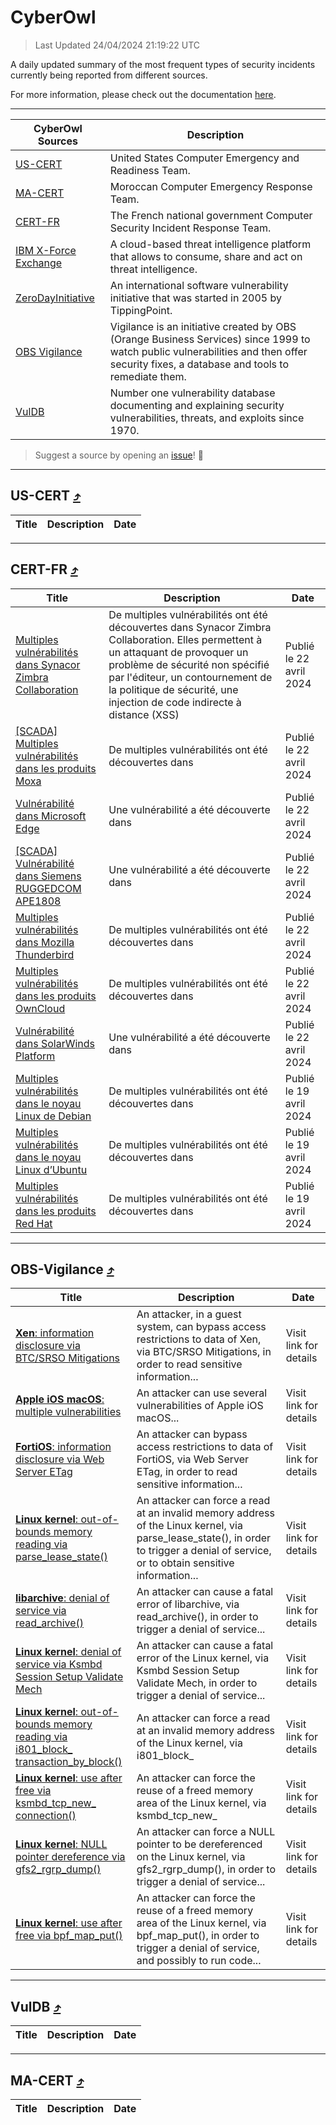 
 <div id='top'></div>

# CyberOwl

 > Last Updated 24/04/2024 21:19:22 UTC
 
 A daily updated summary of the most frequent types of security incidents currently being reported from different sources.
 
 For more information, please check out the documentation [here](./docs/README.md).
 
 ---
 |CyberOwl Sources|Description|
 |---|---|
 |[US-CERT](#us-cert-arrow_heading_up)|United States Computer Emergency and Readiness Team.|
 |[MA-CERT](#ma-cert-arrow_heading_up)|Moroccan Computer Emergency Response Team.|
 |[CERT-FR](#cert-fr-arrow_heading_up)|The French national government Computer Security Incident Response Team.|
 |[IBM X-Force Exchange](#ibmcloud-arrow_heading_up)|A cloud-based threat intelligence platform that allows to consume, share and act on threat intelligence.|
 |[ZeroDayInitiative](#zerodayinitiative-arrow_heading_up)|An international software vulnerability initiative that was started in 2005 by TippingPoint.|
 |[OBS Vigilance](#obs-vigilance-arrow_heading_up)|Vigilance is an initiative created by OBS (Orange Business Services) since 1999 to watch public vulnerabilities and then offer security fixes, a database and tools to remediate them.|
 |[VulDB](#vuldb-arrow_heading_up)|Number one vulnerability database documenting and explaining security vulnerabilities, threats, and exploits since 1970.|
 
 > Suggest a source by opening an [issue](https://github.com/karimhabush/cyberowl/issues)! :raised_hands:
 ---

## US-CERT [:arrow_heading_up:](#cyberowl)

 |Title|Description|Date|
 |---|---|---|
 
 ---

## CERT-FR [:arrow_heading_up:](#cyberowl)

 |Title|Description|Date|
 |---|---|---|
 |[Multiples vulnérabilités dans Synacor Zimbra Collaboration](https://www.cert.ssi.gouv.fr/avis/CERTFR-2024-AVI-0341/)|De multiples vulnérabilités ont été découvertes dans Synacor Zimbra Collaboration. Elles permettent à un attaquant de provoquer un problème de sécurité non spécifié par l'éditeur, un contournement de la politique de sécurité, une injection de code indirecte à distance (XSS)|Publié le 22 avril 2024|
 |[[SCADA] Multiples vulnérabilités dans les produits Moxa](https://www.cert.ssi.gouv.fr/avis/CERTFR-2024-AVI-0340/)|De multiples vulnérabilités ont été découvertes dans |Publié le 22 avril 2024|
 |[Vulnérabilité dans Microsoft Edge](https://www.cert.ssi.gouv.fr/avis/CERTFR-2024-AVI-0339/)|Une vulnérabilité a été découverte dans |Publié le 22 avril 2024|
 |[[SCADA] Vulnérabilité dans Siemens RUGGEDCOM APE1808](https://www.cert.ssi.gouv.fr/avis/CERTFR-2024-AVI-0338/)|Une vulnérabilité a été découverte dans |Publié le 22 avril 2024|
 |[Multiples vulnérabilités dans Mozilla Thunderbird](https://www.cert.ssi.gouv.fr/avis/CERTFR-2024-AVI-0337/)|De multiples vulnérabilités ont été découvertes dans|Publié le 22 avril 2024|
 |[Multiples vulnérabilités dans les produits OwnCloud](https://www.cert.ssi.gouv.fr/avis/CERTFR-2024-AVI-0336/)|De multiples vulnérabilités ont été découvertes dans |Publié le 22 avril 2024|
 |[Vulnérabilité dans SolarWinds Platform](https://www.cert.ssi.gouv.fr/avis/CERTFR-2024-AVI-0335/)|Une vulnérabilité a été découverte dans |Publié le 22 avril 2024|
 |[Multiples vulnérabilités dans le noyau Linux de Debian](https://www.cert.ssi.gouv.fr/avis/CERTFR-2024-AVI-0334/)|De multiples vulnérabilités ont été découvertes dans |Publié le 19 avril 2024|
 |[Multiples vulnérabilités dans le noyau Linux d’Ubuntu](https://www.cert.ssi.gouv.fr/avis/CERTFR-2024-AVI-0333/)|De multiples vulnérabilités ont été découvertes dans |Publié le 19 avril 2024|
 |[Multiples vulnérabilités dans les produits Red Hat](https://www.cert.ssi.gouv.fr/avis/CERTFR-2024-AVI-0332/)|De multiples vulnérabilités ont été découvertes dans |Publié le 19 avril 2024|
 
 ---

## OBS-Vigilance [:arrow_heading_up:](#cyberowl)

 |Title|Description|Date|
 |---|---|---|
 |[<a href="https://vigilance.fr/vulnerability/Xen-information-disclosure-via-BTC-SRSO-Mitigations-44009" class="noirorange"><b>Xen</b>: information disclosure via BTC/SRSO Mitigations</a>](https://vigilance.fr/vulnerability/Xen-information-disclosure-via-BTC-SRSO-Mitigations-44009)|An attacker, in a guest system, can bypass access restrictions to data of Xen, via BTC/SRSO Mitigations, in order to read sensitive information...|Visit link for details|
 |[<a href="https://vigilance.fr/vulnerability/Apple-iOS-macOS-multiple-vulnerabilities-41828" class="noirorange"><b>Apple iOS  macOS</b>: multiple vulnerabilities</a>](https://vigilance.fr/vulnerability/Apple-iOS-macOS-multiple-vulnerabilities-41828)|An attacker can use several vulnerabilities of Apple iOS  macOS...|Visit link for details|
 |[<a href="https://vigilance.fr/vulnerability/FortiOS-information-disclosure-via-Web-Server-ETag-44004" class="noirorange"><b>FortiOS</b>: information disclosure via Web Server ETag</a>](https://vigilance.fr/vulnerability/FortiOS-information-disclosure-via-Web-Server-ETag-44004)|An attacker can bypass access restrictions to data of FortiOS, via Web Server ETag, in order to read sensitive information...|Visit link for details|
 |[<a href="https://vigilance.fr/vulnerability/Linux-kernel-out-of-bounds-memory-reading-via-parse-lease-state-44000" class="noirorange"><b>Linux kernel</b>: out-of-bounds memory reading via parse_lease_state()</a>](https://vigilance.fr/vulnerability/Linux-kernel-out-of-bounds-memory-reading-via-parse-lease-state-44000)|An attacker can force a read at an invalid memory address of the Linux kernel, via parse_lease_state(), in order to trigger a denial of service, or to obtain sensitive information...|Visit link for details|
 |[<a href="https://vigilance.fr/vulnerability/libarchive-denial-of-service-via-read-archive-43992" class="noirorange"><b>libarchive</b>: denial of service via read_archive()</a>](https://vigilance.fr/vulnerability/libarchive-denial-of-service-via-read-archive-43992)|An attacker can cause a fatal error of libarchive, via read_archive(), in order to trigger a denial of service...|Visit link for details|
 |[<a href="https://vigilance.fr/vulnerability/Linux-kernel-denial-of-service-via-Ksmbd-Session-Setup-Validate-Mech-43632" class="noirorange"><b>Linux kernel</b>: denial of service via Ksmbd Session Setup Validate Mech</a>](https://vigilance.fr/vulnerability/Linux-kernel-denial-of-service-via-Ksmbd-Session-Setup-Validate-Mech-43632)|An attacker can cause a fatal error of the Linux kernel, via Ksmbd Session Setup Validate Mech, in order to trigger a denial of service...|Visit link for details|
 |[<a href="https://vigilance.fr/vulnerability/Linux-kernel-out-of-bounds-memory-reading-via-i801-block-transaction-by-block-43631" class="noirorange"><b>Linux kernel</b>: out-of-bounds memory reading via i801_block_<wbr>transaction_by_<wbr>block()</wbr></wbr></a>](https://vigilance.fr/vulnerability/Linux-kernel-out-of-bounds-memory-reading-via-i801-block-transaction-by-block-43631)|An attacker can force a read at an invalid memory address of the Linux kernel, via i801_block_|Visit link for details|
 |[<a href="https://vigilance.fr/vulnerability/Linux-kernel-use-after-free-via-ksmbd-tcp-new-connection-43630" class="noirorange"><b>Linux kernel</b>: use after free via ksmbd_tcp_new_<wbr>connection()</wbr></a>](https://vigilance.fr/vulnerability/Linux-kernel-use-after-free-via-ksmbd-tcp-new-connection-43630)|An attacker can force the reuse of a freed memory area of the Linux kernel, via ksmbd_tcp_new_|Visit link for details|
 |[<a href="https://vigilance.fr/vulnerability/Linux-kernel-NULL-pointer-dereference-via-gfs2-rgrp-dump-43625" class="noirorange"><b>Linux kernel</b>: NULL pointer dereference via gfs2_rgrp_dump()</a>](https://vigilance.fr/vulnerability/Linux-kernel-NULL-pointer-dereference-via-gfs2-rgrp-dump-43625)|An attacker can force a NULL pointer to be dereferenced on the Linux kernel, via gfs2_rgrp_dump(), in order to trigger a denial of service...|Visit link for details|
 |[<a href="https://vigilance.fr/vulnerability/Linux-kernel-use-after-free-via-bpf-map-put-43623" class="noirorange"><b>Linux kernel</b>: use after free via bpf_map_put()</a>](https://vigilance.fr/vulnerability/Linux-kernel-use-after-free-via-bpf-map-put-43623)|An attacker can force the reuse of a freed memory area of the Linux kernel, via bpf_map_put(), in order to trigger a denial of service, and possibly to run code...|Visit link for details|
 
 ---

## VulDB [:arrow_heading_up:](#cyberowl)

 |Title|Description|Date|
 |---|---|---|
 
 ---

## MA-CERT [:arrow_heading_up:](#cyberowl)

 |Title|Description|Date|
 |---|---|---|
 